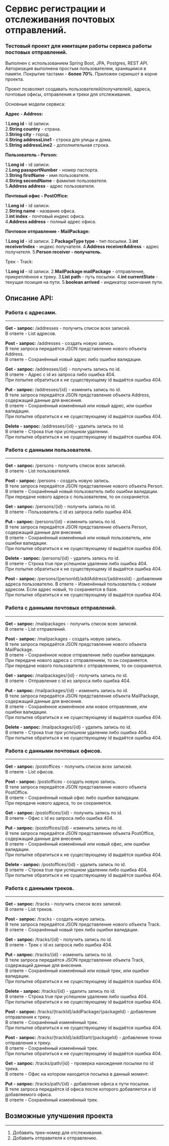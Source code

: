 # Сервис регистрации и отслеживания почтовых отправлений.

### Тестовый проект для имитации работы сервиса работы постовых отправлений.

Выполнен с использованием Spring Boot, JPA, Postgres, REST API.
Авторизация выполнена простым пользователем, хранящимся в памяти.
Покрытие тастами - **более 70%**. Приложен скриншот в корне проекта.

Проект позволяет создавать пользователей(получателей), адреса, почтовые офисы, отправления и треки для отслеживания.

Основные модели сервиса:

**Адрес - Address:**

1.**Long id** - id записи.  
2.**String country** - страна.  
3.**String city** - город.  
4.**String addressLine1** - строка для улицы и дома.  
5.**String addressLine2** - дополнительная строка.  

**Пользователь - Person:**

1.**Long id** - id записи.  
2.**Long passportNumber** - номер паспорта.  
3.**String firstName** - имя пользователя.  
4.**String secondName** - фамилия пользователя.  
5.**Address address** - адрес пользователя.  

**Почтовый офис - PostOffice:**

1.**Long id** - id записи.  
2.**String name** - название офиса.  
3.**int index** - почтовый индекс офиса.  
4.**Address address** - полный адрес офиса.  

**Почтовое отправление - MailPackage:**

1.**Long id** - id записи.
2.**PackageType type** - тип посылки.
3.**int receiverIndex** - индекс получателя.
4.**Address receiverAddress** - адрес получателя.
5.**Person receiver - получатель.**

Трек - Track:

1.**Long id** - id записи.
2.**MailPackage mailPackage** - отправление, прикреплённое к треку.
3.**List<PostOffice> path** - путь посылки.
4.**int currentState** - текущая позиция на пути.
5.**boolean arrived** - индикатор окончания пути.


## Описание API:

### Работа с адресами.
___
**Get - запрос:** /addresses - получить список всех записей.  
В ответе - List адресов.  

**Post - запрос:** /addresses - создать новую запись.  
В теле запроса передаётся JSON представление нового объекта Address.  
В ответе - Сохранённый новый адрес либо ошибки валидации.  

**Get - запрос:** /addresses/{id} - получить запись по id.  
В ответе - Адрес с id из запроса либо ошибка 404.  
При попытке обратиться к не существующему id выдаётся ошибка 404.  

**Put - запрос:** /addresses/{id} - изменить запись по id.  
В теле запроса передаётся JSON представление объекта Address, содержащий данные для внесения.  
В ответе - Сохранённый изменённый или новый адрес, или ошибки валидации.  
При попытке обратиться к не существующему id выдаётся ошибка 404.  

**Delete - запрос:** /addresses/{id} - удалить запись по id.  
В ответе - Строка true при успешном удалении.  
При попытке обратиться к не существующему id выдаётся ошибка 404.  

### Работа с данными пользователя.
___
**Get - запрос:** /persons - получить список всех записей.  
В ответе - List пользователей.  

**Post - запрос:** /persons - создать новую запись.  
В теле запроса передаётся JSON представление нового объекта Person.  
В ответе - Сохранённый новый пользователь либо ошибки валидации.  
При передаче нового адреса с пользователем, то он сохраняется.  

**Get - запрос:** /persons/{id} - получить запись по id.  
В ответе - Пользователь с id из запроса либо ошибка 404.  

**Put - запрос:** /persons/{id} - изменить запись по id.  
В теле запроса передаётся JSON представление объекта Person, содержащий данные для внесения.  
В ответе - Сохранённый изменённый или новый пользователь, или ошибки валидации.  
При попытке обратиться к не существующему id выдаётся ошибка 404.  

**Delete - запрос:** /persons/{id} - удалить запись по id.  
В ответе - Строка true при успешном удалении либо ошибка 404.  
При попытке обратиться к не существующему id выдаётся ошибка 404.  

**Post - запрос:** /persons/{personId}/addAddress/{addressId} - добавления адреса пользователю. 
В ответе - Изменённый пользователь с новым адресом. Если адрес новый, то сохраняется в базе.  
При попытке обратиться к не существующему id выдаётся ошибка 404.  

### Работа с данными почтовых отправлений.
___
**Get - запрос:** /mailpackages - получить список всех записей.  
В ответе - List отправлений.  

**Post - запрос:** /mailpackages - создать новую запись.  
В теле запроса передаётся JSON представление нового объекта MailPackage.  
В ответе - Сохранённое новое отправление либо ошибки валидации.  
При передаче нового адреса с отправлением, то он сохраняется.  
При передаче нового пользователя с отправлением, то он сохраняется.  

**Get - запрос:** /mailpackages/{id} - получить запись по id.  
В ответе - Отправление с id из запроса либо ошибка 404.  

**Put - запрос:** /mailpackages/{id} - изменить запись по id.  
В теле запроса передаётся JSON представление объекта MailPackage, содержащий данные для внесения.  
В ответе - Сохранённое изменённое или новое отправление, или ошибки валидации.  
При попытке обратиться к не существующему id выдаётся ошибка 404.  

**Delete - запрос:** /mailpackages/{id} - удалить запись по id.  
В ответе - Строка true при успешном удалении либо ошибка 404.  
При попытке обратиться к не существующему id выдаётся ошибка 404.  

### Работа с данными почтовых офисов.
___
**Get - запрос:** /postoffices - получить список всех записей.  
В ответе - List офисов.  

**Post - запрос:** /postoffices - создать новую запись.  
В теле запроса передаётся JSON представление нового объекта PostOffice.  
В ответе - Сохранённый новый офис либо ошибки валидации.  
При передаче нового адреса, то он сохраняется.  

**Get - запрос:** /postoffices/{id} - получить запись по id.  
В ответе - Офис с id из запроса либо ошибка 404.  

**Put - запрос:** /postoffices/{id} - изменить запись по id.  
В теле запроса передаётся JSON представление объекта PostOffice, содержащий данные для внесения.  
В ответе - Сохранённый изменённый или новый офис, или ошибки валидации.  
При попытке обратиться к не существующему id выдаётся ошибка 404.  

**Delete - запрос:** /postoffices/{id} - удалить запись по id.  
В ответе - Строка true при успешном удалении либо ошибка 404.  
При попытке обратиться к не существующему id выдаётся ошибка 404.  

### Работа с данными треков.
___
**Get - запрос:** /tracks - получить список всех записей.  
В ответе - List треков.  

**Post - запрос:** /tracks - создать новую запись.  
В теле запроса передаётся JSON представление нового объекта Track.  
В ответе - Сохранённый новый трек либо ошибки валидации.  

**Get - запрос:** /tracks/{id} - получить запись по id.  
В ответе - Трек с id из запроса либо ошибка 404.  

**Put - запрос:** /tracks/{id} - изменить запись по id.  
В теле запроса передаётся JSON представление объекта Track, содержащий данные для внесения.  
В ответе - Сохранённый изменённый или новый трек, или ошибки валидации.  
При попытке обратиться к не существующему id выдаётся ошибка 404.  

**Delete - запрос:** /tracks/{id} - удалить запись по id.  
В ответе - Строка true при успешном удалении либо ошибка 404.  
При попытке обратиться к не существующему id выдаётся ошибка 404.  

**Post - запрос:** /tracks/{trackId}/addPackage/{packageId} - добавление отправления к треку.  
В ответе - Сохранённый изменённый трек.  
При попытке обратиться к не существующему id выдаётся ошибка 404.  

**Post - запрос:** /tracks/{trackId}/addStart/{packageId} - добавление точки отправления к треку.  
В ответе - Сохранённый изменённый трек.  
При попытке обратиться к не существующему id выдаётся ошибка 404.  

**Get - запрос:** /tracks/path/{id} - проверка нахождения посылки по id трека.  
В ответе - Офис на котором находится посылка в данный момент.  

**Put - запрос:** /tracks/path/{id} - добавление офиса к пути посылки.  
В теле запроса передаётся id офиса после которого добавляется и id добавляемого офиса.  
В ответе - Сохранённый изменённый трек.  

## Возможные улучшения проекта
___

1. Добавить трек-номер для отслеживания.  
2. Добавить отправителя к отправлению.